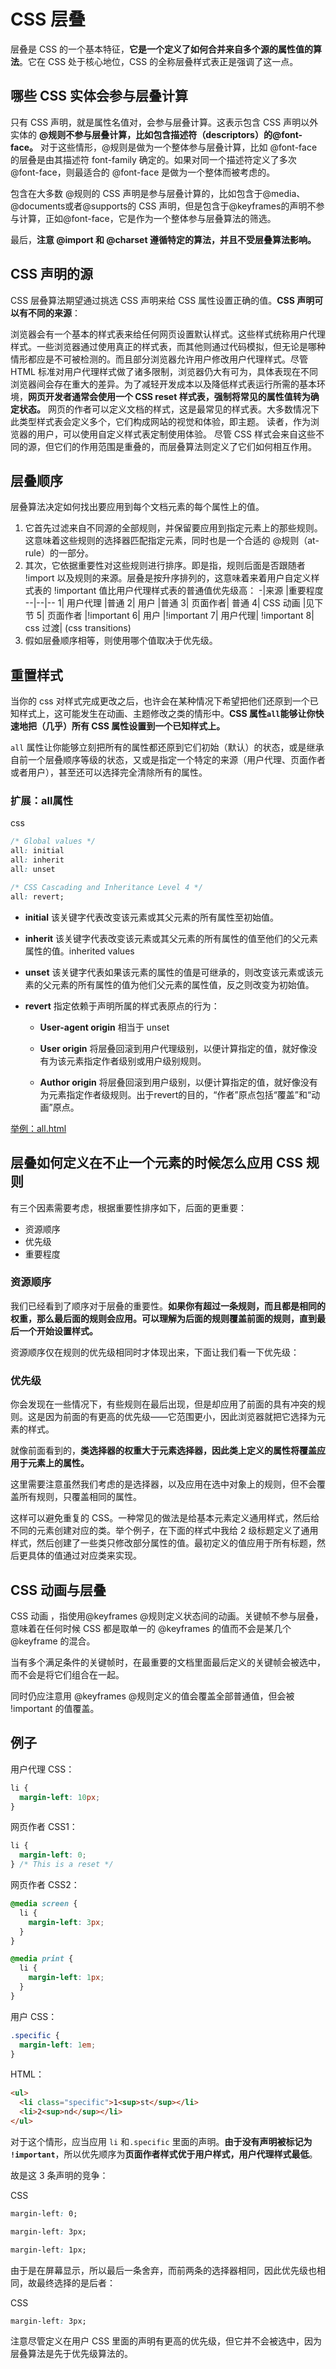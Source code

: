 # CSS 层叠

层叠是 CSS 的一个基本特征，**它是一个定义了如何合并来自多个源的属性值的算法**。它在 CSS 处于核心地位，CSS 的全称层叠样式表正是强调了这一点。

## 哪些 CSS 实体会参与层叠计算

只有 CSS 声明，就是属性名值对，会参与层叠计算。这表示包含 CSS 声明以外实体的 **@规则不参与层叠计算，比如包含描述符（descriptors）的@font-face。** 对于这些情形，@规则是做为一个整体参与层叠计算，比如 @font-face 的层叠是由其描述符 font-family 确定的。如果对同一个描述符定义了多次 @font-face，则最适合的 @font-face 是做为一个整体而被考虑的。

包含在大多数 @规则的 CSS 声明是参与层叠计算的，比如包含于@media、@documents或者@supports的 CSS 声明，但是包含于@keyframes的声明不参与计算，正如@font-face，它是作为一个整体参与层叠算法的筛选。

最后，**注意 @import 和 @charset 遵循特定的算法，并且不受层叠算法影响。**

## CSS 声明的源

CSS 层叠算法期望通过挑选 CSS 声明来给 CSS 属性设置正确的值。**CSS 声明可以有不同的来源**：

浏览器会有一个基本的样式表来给任何网页设置默认样式。这些样式统称用户代理样式。一些浏览器通过使用真正的样式表，而其他则通过代码模拟，但无论是哪种情形都应是不可被检测的。而且部分浏览器允许用户修改用户代理样式。尽管 HTML 标准对用户代理样式做了诸多限制，浏览器仍大有可为，具体表现在不同浏览器间会存在重大的差异。为了减轻开发成本以及降低样式表运行所需的基本环境，**网页开发者通常会使用一个 CSS reset 样式表，强制将常见的属性值转为确定状态。**
网页的作者可以定义文档的样式，这是最常见的样式表。大多数情况下此类型样式表会定义多个，它们构成网站的视觉和体验，即主题。
读者，作为浏览器的用户，可以使用自定义样式表定制使用体验。
尽管 CSS 样式会来自这些不同的源，但它们的作用范围是重叠的，而层叠算法则定义了它们如何相互作用。

## 层叠顺序

层叠算法决定如何找出要应用到每个文档元素的每个属性上的值。

1. 它首先过滤来自不同源的全部规则，并保留要应用到指定元素上的那些规则。这意味着这些规则的选择器匹配指定元素，同时也是一个合适的 @规则（at-rule）的一部分。
2. 其次，它依据重要性对这些规则进行排序。即是指，规则后面是否跟随者 !import 以及规则的来源。层叠是按升序排列的，这意味着来着用户自定义样式表的 !important 值比用户代理样式表的普通值优先级高：
    -|来源 |重要程度
    --|--|--
    1| 用户代理 |普通
    2| 用户 |普通
    3| 页面作者| 普通
    4| CSS 动画 |见下节
    5| 页面作者 |!important
    6| 用户 |!important
    7| 用户代理| !important
    8| css 过渡| (css transitions)
3. 假如层叠顺序相等，则使用哪个值取决于优先级。

## 重置样式

当你的 css 对样式完成更改之后，也许会在某种情况下希望把他们还原到一个已知样式上，这可能发生在动画、主题修改之类的情形中。**CSS 属性`all`能够让你快速地把（几乎）所有 CSS 属性设置到一个已知样式上。**

`all` 属性让你能够立刻把所有的属性都还原到它们初始（默认）的状态，或是继承自前一个层叠顺序等级的状态，又或是指定一个特定的来源（用户代理、页面作者或者用户），甚至还可以选择完全清除所有的属性。

### 扩展：all属性

css

```css
/* Global values */
all: initial
all: inherit
all: unset

/* CSS Cascading and Inheritance Level 4 */
all: revert;
```

- **initial**
该关键字代表改变该元素或其父元素的所有属性至初始值。

- **inherit**
该关键字代表改变该元素或其父元素的所有属性的值至他们的父元素属性的值。inherited values

- **unset**
该关键字代表如果该元素的属性的值是可继承的，则改变该元素或该元素的父元素的所有属性的值为他们父元素的属性值，反之则改变为初始值。

- **revert**
指定依赖于声明所属的样式表原点的行为：

  - **User-agent origin**
相当于 unset

  - **User origin**
将层叠回滚到用户代理级别，以便计算指定的值，就好像没有为该元素指定作者级别或用户级别规则。

  - **Author origin**
将层叠回滚到用户级别，以便计算指定的值，就好像没有为元素指定作者级规则。出于revert的目的，“作者”原点包括“覆盖”和“动画”原点。

[举例：all.html](Code/%E5%B1%82%E5%8F%A0/all.html)

## 层叠如何定义在不止一个元素的时候怎么应用 CSS 规则

有三个因素需要考虑，根据重要性排序如下，后面的更重要：

- 资源顺序
- 优先级
- 重要程度

### 资源顺序

我们已经看到了顺序对于层叠的重要性。**如果你有超过一条规则，而且都是相同的权重，那么最后面的规则会应用。可以理解为后面的规则覆盖前面的规则，直到最后一个开始设置样式。**

资源顺序仅在规则的优先级相同时才体现出来，下面让我们看一下优先级：

### 优先级

你会发现在一些情况下，有些规则在最后出现，但是却应用了前面的具有冲突的规则。这是因为前面的有更高的优先级——它范围更小，因此浏览器就把它选择为元素的样式。

就像前面看到的，**类选择器的权重大于元素选择器，因此类上定义的属性将覆盖应用于元素上的属性。**

这里需要注意虽然我们考虑的是选择器，以及应用在选中对象上的规则，但不会覆盖所有规则，只覆盖相同的属性。

这样可以避免重复的 CSS。一种常见的做法是给基本元素定义通用样式，然后给不同的元素创建对应的类。举个例子，在下面的样式中我给 2 级标题定义了通用样式，然后创建了一些类只修改部分属性的值。最初定义的值应用于所有标题，然后更具体的值通过对应类来实现。


## CSS 动画与层叠

CSS 动画 ，指使用@keyframes @规则定义状态间的动画。关键帧不参与层叠，意味着在任何时候 CSS 都是取单一的 @keyframes 的值而不会是某几个 @keyframe 的混合。

当有多个满足条件的关键帧时，在最重要的文档里面最后定义的关键帧会被选中，而不会是将它们组合在一起。

同时仍应注意用 @keyframes @规则定义的值会覆盖全部普通值，但会被 !important 的值覆盖。

## 例子

用户代理 CSS：

```css
li {
  margin-left: 10px;
}
```

网页作者 CSS1：

```css
li {
  margin-left: 0;
} /* This is a reset */
```

网页作者 CSS2：

```css
@media screen {
  li {
    margin-left: 3px;
  }
}

@media print {
  li {
    margin-left: 1px;
  }
}
```

用户 CSS：

```css
.specific {
  margin-left: 1em;
}
```

HTML：

```HTML
<ul>
  <li class="specific">1<sup>st</sup></li>
  <li>2<sup>nd</sup></li>
</ul>
```

对于这个情形，应当应用 `li` 和`.specific` 里面的声明。**由于没有声明被标记为 `!important`**，所以优先顺序为**页面作者样式优于用户样式，用户代理样式最低**。

故是这 3 条声明的竞争：

CSS

```css
margin-left: 0;
```

```CSS
margin-left: 3px;
```

```CSS
margin-left: 1px;
```

由于是在屏幕显示，所以最后一条舍弃，而前两条的选择器相同，因此优先级也相同，故最终选择的是后者：

CSS

```css
margin-left: 3px;
```

注意尽管定义在用户 CSS 里面的声明有更高的优先级，但它并不会被选中，因为层叠算法是先于优先级算法的。
